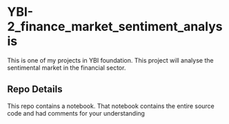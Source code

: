 # YBI-2_finance_market_sentiment_analysis
This is one of my projects in YBI foundation. This project will analyse the sentimental market in the financial sector.

## Repo Details
This repo contains a notebook. That notebook contains the entire source code and had comments for your understanding
